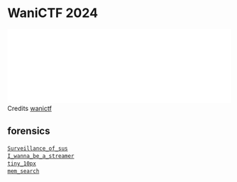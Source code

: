 # WaniCTF 2024

![sdfsdf](logo.png)
<br/>Credits [wanictf](https://score.wanictf.org/)

## forensics

[`Surveillance_of_sus`](forensics/surveillance_of_sus/README.md)\
[`I_wanna_be_a_streamer`](forensics/i_wanna_be_a_streamer/README.md)\
[`tiny_10px`](forensics/tiny_10px/README.md)\
[`mem_search`](forensics/mem_search/README.md)